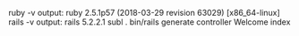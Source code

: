 ruby -v
output: ruby 2.5.1p57 (2018-03-29 revision 63029) [x86_64-linux]
rails -v
output: rails 5.2.2.1
subl .
bin/rails generate controller Welcome index